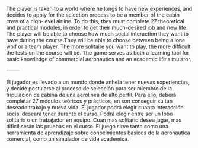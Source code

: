 The player is taken to a world where he longs to have new experiences, and decides to apply for the selection process to be a member of the cabin crew of a high-level airline.
To do this, they must complete 27 theoretical and practical modules, in order to get their much-desired job and new life.
The player will be able to choose how much social interaction they want to have during the course.They will be able to choose between being a lone wolf or a team player. The more solitaire you want to play, the more difficult the tests on the course will be.
The game serves as both a learning tool for basic knowledge of commercial aeronautics and an academic life simulator.

——–

El jugador es llevado a un mundo donde anhela tener nuevas experiencias, y decide postularse al proceso de selección para ser miembro de la tripulacion de cabina de una aerolinea de alto perfil.
Para ello, deberá completar 27 módulos teóricos y prácticos, en son conseguir su tan deseado trabajo y nueva vida.
El jugador podrá elegir cuanta interacción social deseará tener durante el curso. Podrá elegir entre ser un lobo solitario o un trabajador en equipo. Cuan mas solitario desea jugar, mas dificil serán las pruebas en el curso.
El juego sirve tanto como una herramienta de aprendizaje sobre conocimientos basicos de la aeronautica comercial, como un simulador de vida academica.
